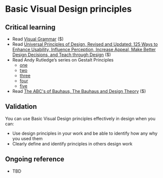 Basic Visual Design principles
==============================

Critical learning
-----------------

* Read [Visual Grammar](http://www.amazon.com/Visual-Grammar-Design-Briefs-Christian/dp/1568985819) ($)
* Read [Universal Principles of Design, Revised and Updated: 125 Ways to Enhance Usability, Influence Perception, Increase Appeal, Make Better Design Decisions, and Teach through Design](http://www.amazon.com/gp/product/1592535879) ($)
* Read Andy Rutledge&rsquo;s series on Gestalt Principles
  * [one](http://www.andyrutledge.com/gestalt-principles-1-figure-ground-relationship.php)
  * [two](http://www.andyrutledge.com/gestalt-principles-2-similarity.php)
  * [three](http://www.andyrutledge.com/gestalt-principles-3.php)
  * [four](http://www.andyrutledge.com/common-fate.php)
  * [five](http://www.andyrutledge.com/closure.php)
* Read [The ABC's of Bauhaus, The Bauhaus and Design Theory](http://www.amazon.com/exec/obidos/ASIN/1878271423) ($)

Validation
----------

You can use Basic Visual Design principles effectively in design when you can:

* Use design principles in your work and be able to identify how any why you used them
* Clearly define and identify principles in others design work

Ongoing reference
-----------------

* TBD
